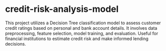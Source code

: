 # credit-risk-analysis-model
This project utilizes a Decision Tree classification model to assess customer credit ratings based on personal and bank account details. It involves data preprocessing, feature selection, model training, and evaluation. Useful for financial institutions to estimate credit risk and make informed lending decisions.
